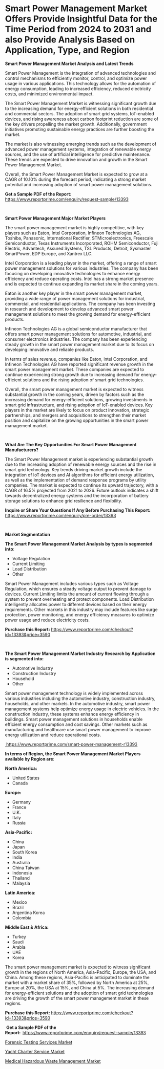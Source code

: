 <p><h1>Smart Power Management Market Offers Provide Insightful Data for the Time Period from 2024 to 2031 and also Provide Analysis Based on Application, Type, and Region</h1></p><p><strong>Smart Power Management Market Analysis and Latest Trends</strong></p>
<p><p>Smart Power Management is the integration of advanced technologies and control mechanisms to efficiently monitor, control, and optimize power usage in various applications. This technology allows for the automation of energy consumption, leading to increased efficiency, reduced electricity costs, and minimized environmental impact.</p><p>The Smart Power Management Market is witnessing significant growth due to the increasing demand for energy-efficient solutions in both residential and commercial sectors. The adoption of smart grid systems, IoT-enabled devices, and rising awareness about carbon footprint reduction are some of the key drivers propelling the market growth. Additionally, government initiatives promoting sustainable energy practices are further boosting the market.</p><p>The market is also witnessing emerging trends such as the development of advanced power management systems, integration of renewable energy sources, and the use of artificial intelligence for predictive maintenance. These trends are expected to drive innovation and growth in the Smart Power Management Market.</p><p>Overall, the Smart Power Management Market is expected to grow at a CAGR of 10.10% during the forecast period, indicating a strong market potential and increasing adoption of smart power management solutions.</p></p>
<p><strong>Get a Sample PDF of the Report:&nbsp;</strong> <a href="https://www.reportprime.com/enquiry/request-sample/13393">https://www.reportprime.com/enquiry/request-sample/13393</a></p>
<p>&nbsp;</p>
<p><strong>Smart Power Management Major Market Players</strong></p>
<p><p>The smart power management market is highly competitive, with key players such as Eaton, Intel Corporation, Infineon Technologies AG, Toshiba, Panasonic, International Rectifier, STMicroelectronics, Freescale Semiconductor, Texas Instruments Incorporated, ROHM Semiconductor, Fuji Electric, Advantech, Assured Systems, TSL Products, Detroit, Sysmaster SmartPower, EDP Europe, and Xantrex LLC.</p><p>Intel Corporation is a leading player in the market, offering a range of smart power management solutions for various industries. The company has been focusing on developing innovative technologies to enhance energy efficiency and reduce operating costs. Intel has a strong market presence and is expected to continue expanding its market share in the coming years.</p><p>Eaton is another key player in the smart power management market, providing a wide range of power management solutions for industrial, commercial, and residential applications. The company has been investing in research and development to develop advanced smart power management solutions to meet the growing demand for energy-efficient products.</p><p>Infineon Technologies AG is a global semiconductor manufacturer that offers smart power management solutions for automotive, industrial, and consumer electronics industries. The company has been experiencing steady growth in the smart power management market due to its focus on developing innovative and reliable products.</p><p>In terms of sales revenue, companies like Eaton, Intel Corporation, and Infineon Technologies AG have reported significant revenue growth in the smart power management market. These companies are expected to continue experiencing strong growth due to increasing demand for energy-efficient solutions and the rising adoption of smart grid technologies.</p><p>Overall, the smart power management market is expected to witness substantial growth in the coming years, driven by factors such as the increasing demand for energy-efficient solutions, growing investments in smart grid infrastructure, and rising adoption of IoT-enabled devices. Key players in the market are likely to focus on product innovation, strategic partnerships, and mergers and acquisitions to strengthen their market position and capitalize on the growing opportunities in the smart power management market.</p></p>
<p>&nbsp;</p>
<p><strong>What Are The Key Opportunities For Smart Power Management Manufacturers?</strong></p>
<p><p>The Smart Power Management market is experiencing substantial growth due to the increasing adoption of renewable energy sources and the rise in smart grid technology. Key trends driving market growth include the integration of IoT devices and AI algorithms for efficient energy utilization, as well as the implementation of demand response programs by utility companies. The market is expected to continue its upward trajectory, with a CAGR of 16.5% projected from 2021 to 2026. Future outlook indicates a shift towards decentralized energy systems and the incorporation of battery storage solutions to enhance grid resilience and flexibility.</p></p>
<p><strong>Inquire or Share Your Questions If Any Before Purchasing This Report:</strong> <a href="https://www.reportprime.com/enquiry/pre-order/13393">https://www.reportprime.com/enquiry/pre-order/13393</a></p>
<p>&nbsp;</p>
<p><strong>Market Segmentation</strong></p>
<p><strong>The Smart Power Management Market Analysis by types is segmented into:</strong></p>
<p><ul><li>Voltage Regulation</li><li>Current Limiting</li><li>Load Distribution</li><li>Other</li></ul></p>
<p><p>Smart Power Management includes various types such as Voltage Regulation, which ensures a steady voltage output to prevent damage to devices. Current Limiting limits the amount of current flowing through a system to prevent overheating and protect components. Load Distribution intelligently allocates power to different devices based on their energy requirements. Other markets in this industry may include features like surge protection, power monitoring, and energy efficiency measures to optimize power usage and reduce electricity costs.</p></p>
<p><strong>Purchase this Report:&nbsp;</strong><a href="https://www.reportprime.com/checkout?id=13393&price=3590">https://www.reportprime.com/checkout?id=13393&price=3590</a></p>
<p>&nbsp;</p>
<p><strong>The Smart Power Management Market Industry Research by Application is segmented into:</strong></p>
<p><ul><li>Automotive Industry</li><li>Construction Industry</li><li>Household</li><li>Other</li></ul></p>
<p><p>Smart power management technology is widely implemented across various industries including the automotive industry, construction industry, households, and other markets. In the automotive industry, smart power management systems help optimize energy usage in electric vehicles. In the construction industry, these systems enhance energy efficiency in buildings. Smart power management solutions in households enable efficient energy consumption and cost savings. Other markets such as manufacturing and healthcare use smart power management to improve energy utilization and reduce operational costs.</p></p>
<p><a href="https://www.reportprime.com/smart-power-management-r13393">&nbsp;https://www.reportprime.com/smart-power-management-r13393</a></p>
<p><strong>In terms of Region, the Smart Power Management Market Players available by Region are:</strong></p>
<p>
    <p> <strong> North America: </strong>
        <ul>
            <li>United States</li>
            <li>Canada</li>
        </ul>
        </p> 
    <p> <strong> Europe: </strong>
        <ul>
            <li>Germany</li>
            <li>France</li>
            <li>U.K.</li>
            <li>Italy</li>
            <li>Russia</li>
        </ul>
        </p> 
    <p> <strong> Asia-Pacific: </strong>
        <ul>
            <li>China</li>
            <li>Japan</li>
            <li>South Korea</li>
            <li>India</li>
            <li>Australia</li>
            <li>China Taiwan</li>
            <li>Indonesia</li>
            <li>Thailand</li>
            <li>Malaysia</li>
        </ul>
        </p> 
    <p> <strong> Latin America: </strong>
        <ul>
            <li>Mexico</li>
            <li>Brazil</li>
            <li>Argentina Korea</li>
            <li>Colombia</li>
        </ul>
        </p> 
    <p> <strong> Middle East & Africa: </strong>
        <ul>
            <li>Turkey</li>
            <li>Saudi</li>
            <li>Arabia</li>
            <li>UAE</li>
            <li>Korea</li>
        </ul>
    </p>
    </p>
<p><p>The smart power management market is expected to witness significant growth in the regions of North America, Asia-Pacific, Europe, the USA, and China. Among these regions, Asia-Pacific is anticipated to dominate the market with a market share of 35%, followed by North America at 25%, Europe at 20%, the USA at 15%, and China at 5%. The increasing demand for energy-efficient solutions and the adoption of smart grid technologies are driving the growth of the smart power management market in these regions.</p></p>
<p><strong>Purchase this Report: </strong><a href="https://www.reportprime.com/checkout?id=13393&price=3590">https://www.reportprime.com/checkout?id=13393&price=3590</a></p>
<p>&nbsp;<strong>Get a Sample PDF of the Report:&nbsp;&nbsp;</strong><a href="https://www.reportprime.com/enquiry/request-sample/13393">https://www.reportprime.com/enquiry/request-sample/13393</a></p>
<p><strong></strong></p>
<p><p><a href="https://github.com/sarohimweaach77/Market-Research-Report-List-1/blob/main/forensic-testing-services-market.md">Forensic Testing Services Market</a></p><p><a href="https://github.com/ajiariaa/Market-Research-Report-List-1/blob/main/yacht-charter-service-market.md">Yacht Charter Service Market</a></p><p><a href="https://github.com/niyotibauri9/Market-Research-Report-List-1/blob/main/medical-hazardous-waste-management-market.md">Medical Hazardous Waste Management Market</a></p></p>